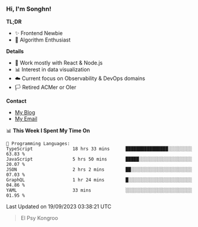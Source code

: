 ### Hi, I'm Songhn!

**TL;DR**

- ✨ Frontend Newbie
- 🎈 Algorithm Enthusiast

**Details**

- 🎯 Work mostly with React & Node.js
- 📊 Interest in data visualization
- ☁️ Current focus on Observability & DevOps domains
- 🏳️ Retired ACMer or OIer

**Contact**
- [My Blog](https://blog.songhn.com)
- [My Email](mailto:songhn233@gmail.com)

<!--START_SECTION:waka-->
📊 **This Week I Spent My Time On** 

```text
💬 Programming Languages: 
TypeScript               18 hrs 33 mins      ████████████████░░░░░░░░░   63.83 % 
JavaScript               5 hrs 50 mins       █████░░░░░░░░░░░░░░░░░░░░   20.07 % 
JSON                     2 hrs 2 mins        ██░░░░░░░░░░░░░░░░░░░░░░░   07.03 % 
GraphQL                  1 hr 24 mins        █░░░░░░░░░░░░░░░░░░░░░░░░   04.86 % 
YAML                     33 mins             ░░░░░░░░░░░░░░░░░░░░░░░░░   01.95 % 
```


 Last Updated on 19/09/2023 03:38:21 UTC
<!--END_SECTION:waka-->

> El Psy Kongroo
